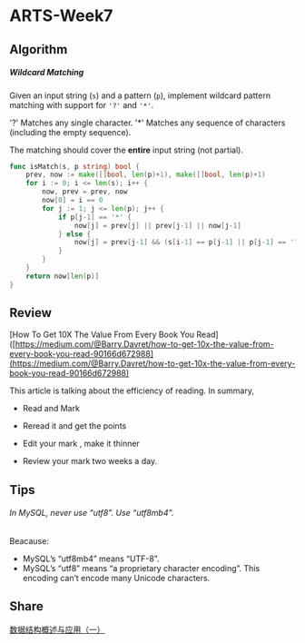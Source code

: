 # ARTS-Week7

## Algorithm

##### Wildcard Matching

Given an input string (`s`) and a pattern (`p`), implement wildcard pattern matching with support for  `'?'`  and  `'*'`.

'?' Matches any single character.
'*' Matches any sequence of characters (including the empty sequence).

The matching should cover the  **entire**  input string (not partial).

```go
func isMatch(s, p string) bool {
    prev, now := make([]bool, len(p)+1), make([]bool, len(p)+1)
    for i := 0; i <= len(s); i++ {
        now, prev = prev, now
        now[0] = i == 0
        for j := 1; j <= len(p); j++ {
            if p[j-1] == '*' {
                now[j] = prev[j] || prev[j-1] || now[j-1]
            } else {
                now[j] = prev[j-1] && (s[i-1] == p[j-1] || p[j-1] == '?')
            }
        }
    }
    return now[len(p)]
}
```

## Review

[How To Get 10X The Value From Every Book You Read]([https://medium.com/@Barry.Davret/how-to-get-10x-the-value-from-every-book-you-read-90166d672988](https://medium.com/@Barry.Davret/how-to-get-10x-the-value-from-every-book-you-read-90166d672988)

This article is talking about the efficiency of reading. In summary,

- Read and Mark

- Reread it and get the points

- Edit your mark , make it thinner

- Review your mark two weeks a day.

## Tips

###### In MySQL, never use “utf8”. Use “utf8mb4”.

Beacause:

- MySQL’s “utf8mb4” means “UTF-8”.
- MySQL’s “utf8” means “a proprietary character encoding”. This encoding can’t encode many Unicode characters.

## Share

[数据结构概述与应用（一）](week-7-share.md)
